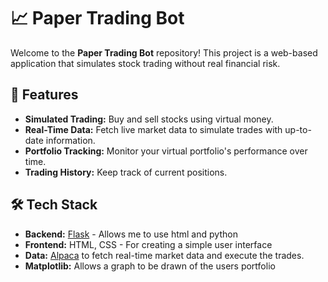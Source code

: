 
# 📈 Paper Trading Bot

Welcome to the **Paper Trading Bot** repository! This project is a web-based application that simulates stock trading without real financial risk.

## 🚀 Features

- **Simulated Trading:** Buy and sell stocks using virtual money.
- **Real-Time Data:** Fetch live market data to simulate trades with up-to-date information.
- **Portfolio Tracking:** Monitor your virtual portfolio's performance over time.
- **Trading History:** Keep track of current positions.

## 🛠️ Tech Stack

- **Backend:** [Flask](https://flask.palletsprojects.com/) - Allows me to use html and python
- **Frontend:** HTML, CSS - For creating a simple user interface
- **Data:** [Alpaca](https://app.alpaca.markets/) to fetch real-time market data and execute the trades.
- **Matplotlib:** Allows a graph to be drawn of the users portfolio
